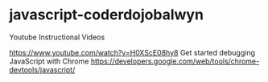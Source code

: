 # javascript-coderdojobalwyn

Youtube Instructional Videos

https://www.youtube.com/watch?v=H0XScE08hy8 Get started debugging JavaScript with Chrome https://developers.google.com/web/tools/chrome-devtools/javascript/


